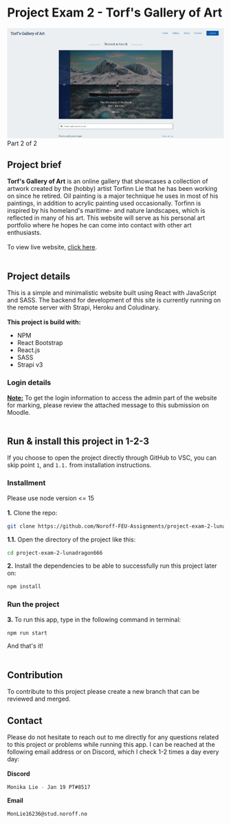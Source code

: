 # Project Exam 2 - Torf's Gallery of Art
<img src="/src/assets/home.png" alt="Alt text">
Part 2 of 2 

## Project brief
**Torf's Gallery of Art** is an online gallery that showcases a collection of artwork created by the (hobby) artist Torfinn Lie that he has been working on since he retired. Oil painting is a major technique he uses in most of his paintings, in addition to acrylic painting used occasionally. Torfinn is inspired by his homeland's maritime- and nature landscapes, which is reflected in many of his art. This website will serve as his personal art portfolio where he hopes he can come into contact with other art enthusiasts.
<br><br>
To view live website, [click here](https://torfs-gallery.netlify.app/).
<br><br>

## Project details
This is a simple and minimalistic website built using React with JavaScript and SASS. The backend for development of this site is currently running on the remote server with Strapi, Heroku and Coludinary. 
<br><br>
**This project is build with:**
* NPM 
* React Bootstrap
* React.js
* SASS 
* Strapi v3  

### Login details
<ins>**Note:**</ins> To get the login information to access the admin part of the website for marking, please review the attached message to this submission on Moodle. 
<br><br>

## Run & install this project in 1-2-3
If you choose to open the project directly through GitHub to VSC, you can skip point `1`, and `1.1.` from installation instructions.
### Installment
Please use node version <= 15
<br><br>
**1.** Clone the repo:
```bash
git clone https://github.com/Noroff-FEU-Assignments/project-exam-2-lunadragon666.git
```
**1.1.** Open the directory of the project like this:
```bash
cd project-exam-2-lunadragon666
```
**2.** Install the dependencies to be able to successfully run this project later on:
```bash
npm install
```

### Run the project
**3.** To run this app, type in the following command in terminal:
```bash
npm run start
```
And that's it!
<br><br>
## Contribution
To contribute to this project please create a new branch that can be reviewed and merged.
## Contact
Please do not hesitate to reach out to me directly for any questions related to this project or problems while running this app. I can be reached at the following email address or on Discord, which I check 1-2 times a day every day:
<br><br>
<b>Discord</b>
```bash
Monika Lie - Jan 19 PT#8517
```
<b>Email</b>
```bash
MonLie16236@stud.noroff.no
```
<br><br>
